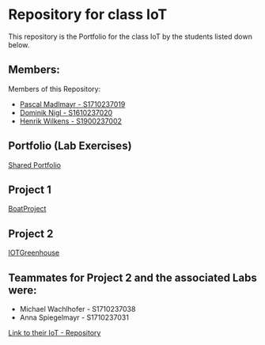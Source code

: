 # Repository for class IoT 
This repository is the Portfolio for the class IoT by the students listed down below.
## Members:
Members of this Repository:
+ [Pascal Madlmayr - S1710237019][1]
+ [Dominik Nigl - S1610237020][2]
+ [Henrik Wilkens - S1900237002][3]

[1]: https://github.com/pasci199601815/IoTMadlmayrNigl/tree/master/Madlmayr
[2]: https://github.com/pasci199601815/IoTMadlmayrNigl/tree/master/Nigl
[3]: https://github.com/pasci199601815/IoTMadlmayrNigl/tree/master/Wilkens


## Portfolio (Lab Exercises)
[Shared Portfolio](https://github.com/pasci199601815/IoTMadlmayrNigl/tree/master/Lab-Exercises)

## Project 1
[BoatProject](https://github.com/pasci199601815/IoTMadlmayrNigl/tree/master/Project1)
## Project 2
[IOTGreenhouse](https://github.com/pasci199601815/IoTMadlmayrNigl/tree/master/Project2)

## Teammates for Project 2 and the associated Labs were:
+ Michael Wachlhofer - S1710237038
+ Anna Spiegelmayr - S1710237031

[Link to their IoT - Repository](https://github.com/DerSpeedMann/IOT)
